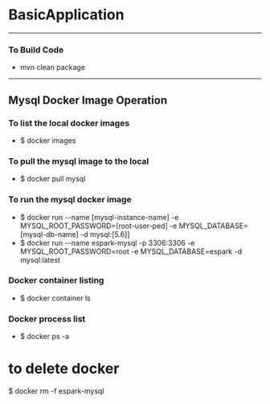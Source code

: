 # BasicApplication

---

### To Build Code 
* mvn clean package 


---

## Mysql Docker Image Operation  

### To list the local docker images
* $ docker images

### To pull the mysql image to the local
* $ docker pull mysql

### To run the mysql docker image
* $ docker run --name [mysql-instance-name] -e MYSQL_ROOT_PASSWORD=[root-user-ped] -e MYSQL_DATABASE=[mysql-db-name] -d mysql:[5.6]]
* $ docker run --name espark-mysql -p 3306:3306 -e MYSQL_ROOT_PASSWORD=root  -e MYSQL_DATABASE=espark  -d mysql:latest

### Docker container listing
* $ docker container ls

### Docker process list 
* $ docker ps -a

# to delete docker 
$ docker rm -f espark-mysql